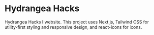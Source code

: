 # Hydrangea Hacks

Hydrangea Hacks I website. This project uses Next.js, Tailwind CSS for utility-first styling and responsive design, and react-icons for icons.
